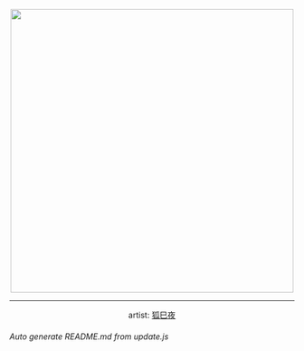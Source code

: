 
<p align="center">
  <img width="500" src="https://nekos.best/api/v2/neko/0646.png">
  <hr/>
  <center>
    artist: <a href="https://www.pixiv.net/en/artworks/94496588">狐巳夜</a>
  </center>
</p>


###### Auto generate README.md from update.js

